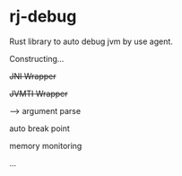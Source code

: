rj-debug
===================================
Rust library to auto debug jvm by use agent.

Constructing...

~~JNI Wrapper~~

~~JVMTI Wrapper~~

--> argument parse

auto break point

memory monitoring

...
